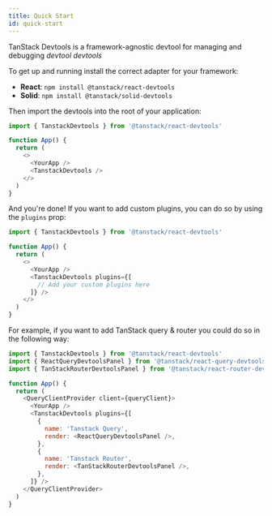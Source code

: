 ```yaml
---
title: Quick Start
id: quick-start
---
```


TanStack Devtools is a framework-agnostic devtool for managing and debugging *devtool devtools*

To get up and running install the correct adapter for your framework:

- **React**: `npm install @tanstack/react-devtools`
- **Solid**: `npm install @tanstack/solid-devtools`

Then import the devtools into the root of your application:

```javascript
import { TanstackDevtools } from '@tanstack/react-devtools'

function App() {
  return (
    <>
      <YourApp />
      <TanstackDevtools />
    </>
  )
}
```

And you're done! If you want to add custom plugins, you can do so by using the `plugins` prop:

```javascript
import { TanstackDevtools } from '@tanstack/react-devtools'

function App() {
  return (
    <>
      <YourApp />
      <TanstackDevtools plugins={[
        // Add your custom plugins here
      ]} />
    </>
  )
}
```

For example, if you want to add TanStack query & router you could do so in the following way:
```javascript
import { TanstackDevtools } from '@tanstack/react-devtools'
import { ReactQueryDevtoolsPanel } from '@tanstack/react-query-devtools'
import { TanStackRouterDevtoolsPanel } from '@tanstack/react-router-devtools'

function App() {
  return (
    <QueryClientProvider client={queryClient}>
      <YourApp />
      <TanstackDevtools plugins={[
        {
          name: 'Tanstack Query',
          render: <ReactQueryDevtoolsPanel />,
        },
        {
          name: 'Tanstack Router',
          render: <TanStackRouterDevtoolsPanel />,
        },
      ]} />
    </QueryClientProvider>
  )
}
```